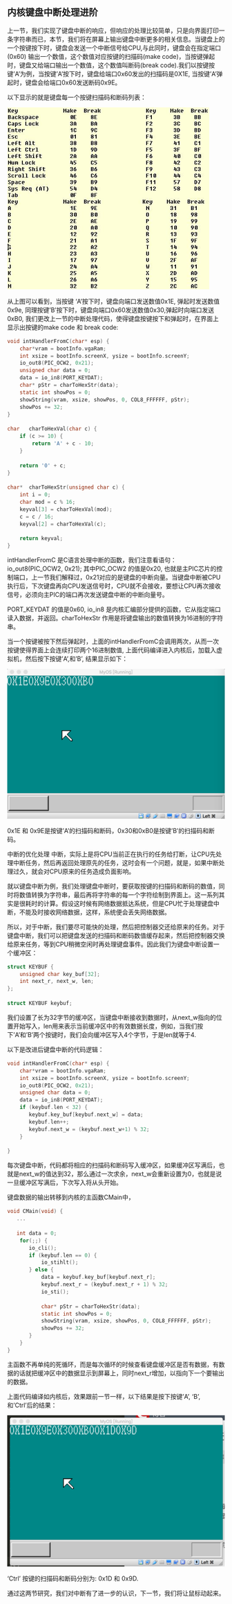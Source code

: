 ## 内核键盘中断处理进阶



上一节，我们实现了键盘中断的响应，但响应的处理比较简单，只是向界面打印一条字符串而已，本节，我们将在屏幕上输出键盘中断更多的相关信息。当键盘上的一个按键按下时，键盘会发送一个中断信号给CPU,与此同时，键盘会在指定端口(0x60) 输出一个数值，这个数值对应按键的扫描码(make code)，当按键弹起时，键盘又给端口输出一个数值，这个数值叫断码(break code).我们以按键按键’A’为例，当按键’A’按下时，键盘给端口0x60发出的扫描码是0X1E, 当按键’A’弹起时，键盘会给端口0x60发送断码0x9E。

以下显示的就是键盘每一个按键扫描码和断码列表：

![](img/keyboard1.jpg)

从上图可以看到，当按键 ‘A’按下时，键盘向端口发送数值0x1E, 弹起时发送数值0x9e, 同理按键’B’按下时，键盘向端口0x60发送数值0x30,弹起时向端口发送0xB0, 我们更改上一节的中断处理代码，使得键盘按键按下和弹起时，在界面上显示出按键的make code 和 break code:

```c
void intHandlerFromC(char* esp) {
    char*vram = bootInfo.vgaRam;
    int xsize = bootInfo.screenX, ysize = bootInfo.screenY;
    io_out8(PIC_OCW2, 0x21);
    unsigned char data = 0;
    data = io_in8(PORT_KEYDAT);
    char* pStr = charToHexStr(data);
    static int showPos = 0;
    showString(vram, xsize, showPos, 0, COL8_FFFFFF, pStr);
    showPos += 32;
}

char   charToHexVal(char c) {
    if (c >= 10) {
        return 'A' + c - 10;
    } 

    return '0' + c;
}

char*  charToHexStr(unsigned char c) {
    int i = 0;
    char mod = c % 16;
    keyval[3] = charToHexVal(mod);
    c = c / 16;
    keyval[2] = charToHexVal(c);

    return keyval;
}
```

intHandlerFromC 是C语言处理中断的函数，我们注意看语句：
io_out8(PIC_OCW2, 0x21);
其中PIC_OCW2 的值是0x20, 也就是主PIC芯片的控制端口，上一节我们解释过，0x21对应的是键盘的中断向量。当键盘中断被CPU执行后，下次键盘再向CPU发送信号时，CPU就不会接收，要想让CPU再次接收信号，必须向主PIC的端口再次发送键盘中断的中断向量号。

PORT_KEYDAT 的值是0x60, io_in8 是内核汇编部分提供的函数，它从指定端口读入数据，并返回。charToHexStr 作用是将键盘输出的数值转换为16进制的字符串。

当一个按键被按下然后弹起时，上面的intHandlerFromC会调用两次，从而一次按键使得界面上会连续打印两个16进制数值, 上面代码编译进入内核后，加载入虚拟机，然后按下按键’A’,和’B’, 结果显示如下：

![](img/20161009200040847.png)



0x1E 和 0x9E是按键’A’的扫描码和断码，0x30和0xB0是按键’B’的扫描码和断码。

中断的优化处理
中断，实际上是将CPU当前正在执行的任务给打断，让CPU先处理中断任务，然后再返回处理原先的任务，这时会有一个问题，就是，如果中断处理过久，就会对CPU原来的任务造成负面影响。

就以键盘中断为例，我们处理键盘中断时，要获取按键的扫描码和断码的数值，同时将数值转换为字符串，最后再将字符串的每一个字符绘制到界面上。这一系列其实是很耗时的计算。假设这时候有网络数据抵达系统，但是CPU忙于处理键盘中断，不能及时接收网络数据，这样，系统便会丢失网络数据。

所以，对于中断，我们要尽可能快的处理，然后把控制器交还给原来的任务。对于键盘中断，我们可以把键盘发送的扫描码和断码数值缓存起来，然后把控制器交换给原来任务，等到CPU稍微空闲时再处理键盘事件。因此我们为键盘中断设置一个缓冲区：

```c
struct KEYBUF {
    unsigned char key_buf[32];
    int next_r, next_w, len;
};

struct KEYBUF keybuf;
```

我们设置了长为32字节的缓冲区，当键盘中断接收到数据时，从next_w指向的位置开始写入，len用来表示当前缓冲区中的有效数据长度，例如，当我们按下’A’和’B’两个按键时，我们会向缓冲区写入4个字节，于是len就等于4.

以下是改进后键盘中断的代码逻辑：

```c
void intHandlerFromC(char* esp) {
    char*vram = bootInfo.vgaRam;
    int xsize = bootInfo.screenX, ysize = bootInfo.screenY;
    io_out8(PIC_OCW2, 0x21);
    unsigned char data = 0;
    data = io_in8(PORT_KEYDAT);
    if (keybuf.len < 32) {
       keybuf.key_buf[keybuf.next_w] = data;
       keybuf.len++;
       keybuf.next_w = (keybuf.next_w+1) % 32;
    }

}
```

每次键盘中断，代码都将相应的扫描码和断码写入缓冲区，如果缓冲区写满后，也就是next_w的值达到32，那么通过一次求余，next_w会重新设置为0，也就是说一旦缓冲区写满后，下次写入将从头开始。

键盘数据的输出转移到内核的主函数CMain中，

```c
void CMain(void) {
   ...

   int data = 0;
    for(;;) {
       io_cli();
       if (keybuf.len == 0) {
           io_stihlt();
       } else {
           data = keybuf.key_buf[keybuf.next_r];
           keybuf.next_r = (keybuf.next_r + 1) % 32;
           io_sti();

           char* pStr = charToHexStr(data);
           static int showPos = 0;
           showString(vram, xsize, showPos, 0, COL8_FFFFFF, pStr);
           showPos += 32;           
       }
    }
}
```

主函数不再单纯的死循环，而是每次循环的时候查看键盘缓冲区是否有数据，有数据的话就把缓冲区中的数据显示到屏幕上，同时next_r增加，以指向下一个要输出的数据。

上面代码编译如内核后，效果跟前一节一样，以下结果是按下按键’A’, ‘B’, 和’Ctrl’后的结果：

![](img/20161009204754821.png)



‘Ctrl’ 按键的扫描码和断码分别为: 0x1D 和 0x9D.

通过这两节研究，我们对中断有了进一步的认识，下一节，我们将让鼠标动起来。